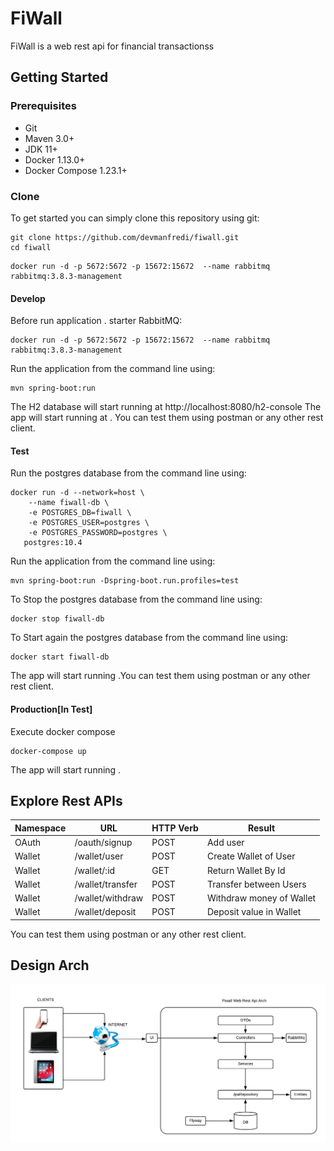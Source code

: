 # FiWall
FiWall is a web rest api for financial transactionss

## Getting Started

### Prerequisites

- Git
- Maven 3.0+
- JDK 11+
- Docker 1.13.0+
- Docker Compose 1.23.1+

### Clone

To get started you can simply clone this repository using git:

```
git clone https://github.com/devmanfredi/fiwall.git
cd fiwall
```

```
docker run -d -p 5672:5672 -p 15672:15672  --name rabbitmq rabbitmq:3.8.3-management

```

#### Develop

Before run application . starter RabbitMQ:

```
docker run -d -p 5672:5672 -p 15672:15672  --name rabbitmq rabbitmq:3.8.3-management

```

Run the application from the command line using:

```
mvn spring-boot:run
```

The H2 database will start running at http://localhost:8080/h2-console
The app will start running at . You can test them using postman or any other rest client.

#### Test

Run the postgres database from the command line using:

```
docker run -d --network=host \
    --name fiwall-db \
    -e POSTGRES_DB=fiwall \
    -e POSTGRES_USER=postgres \
    -e POSTGRES_PASSWORD=postgres \
   postgres:10.4
```

Run the application from the command line using:

```
mvn spring-boot:run -Dspring-boot.run.profiles=test
```

To Stop the postgres database from the command line using:

```
docker stop fiwall-db
```

To Start again the postgres database from the command line using:

```
docker start fiwall-db
```

The app will start running .You can test them using postman or any other rest client.

#### Production[In Test]

Execute docker compose

```
docker-compose up
```

The app will start running .

## Explore Rest APIs

Namespace     |   URL                        | HTTP Verb        | Result
--------------|----------------------------- | ---------------- | -------------------------
OAuth         | /oauth/signup                | POST             | Add user
Wallet        | /wallet/user                 | POST             | Create Wallet of User
Wallet        | /wallet/:id                  | GET              | Return Wallet  By Id
Wallet        | /wallet/transfer             | POST             | Transfer between Users
Wallet        | /wallet/withdraw             | POST             | Withdraw money of Wallet
Wallet        | /wallet/deposit              | POST             | Deposit value in Wallet

You can test them using postman or any other rest client.

## Design Arch

![alt text](https://github.com/devmanfredi/fiwall/blob/develop/fiwall-arch.png?raw=true)
